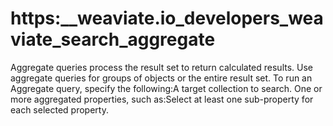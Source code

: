 # https:\_\_weaviate.io_developers_weaviate_search_aggregate

Aggregate queries process the result set to return calculated results. Use aggregate queries for groups of objects or the entire result set. To run an Aggregate query, specify the following:A target collection to search. One or more aggregated properties, such as:Select at least one sub-property for each selected property.

